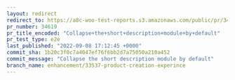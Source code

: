 ```yaml
---
layout: redirect
redirect_to: https://a8c-woo-test-reports.s3.amazonaws.com/public/pr/34619/e2e/index.html
pr_number: 34619
pr_title_encoded: "Collapse+the+short+description+module+by+default"
pr_test_type: e2e
last_published: "2022-09-08 17:12:45 +0000"
commit_sha: 1b20c3f0c7a4047ef76f6bb2d7a75050a210a452
commit_message: "Collapse the short description module by default"
branch_name: enhancement/33537-product-creation-experince
---
```

